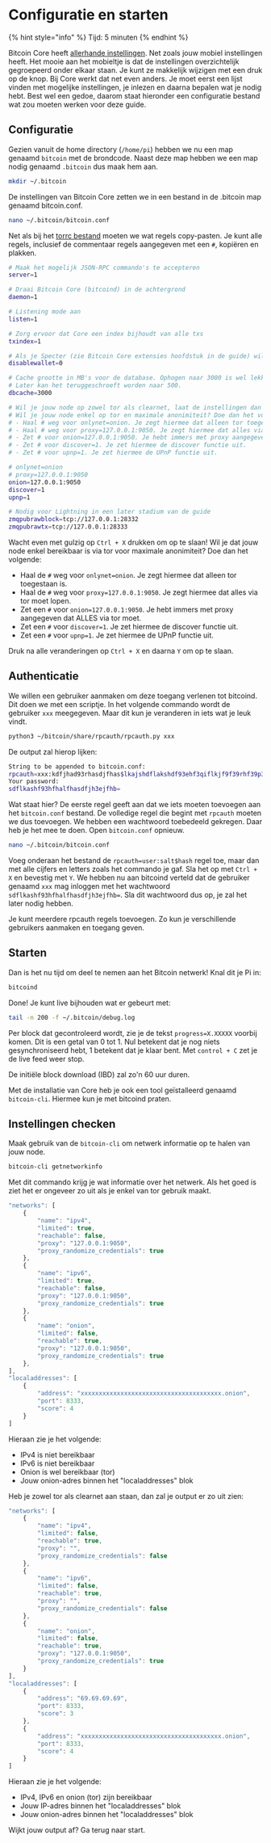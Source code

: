 # Configuratie en starten

{% hint style="info" %}
Tijd: 5 minuten
{% endhint %}

Bitcoin Core heeft [allerhande instellingen](https://en.bitcoinwiki.org/wiki/Running_Bitcoind). Net zoals jouw mobiel instellingen heeft. Het mooie aan het mobieltje is dat de instellingen overzichtelijk gegroepeerd onder elkaar staan. Je kunt ze makkelijk wijzigen met een druk op de knop. Bij Core werkt dat net even anders. Je moet eerst een lijst vinden met mogelijke instellingen, je inlezen en daarna bepalen wat je nodig hebt. Best wel een gedoe, daarom staat hieronder een configuratie bestand wat zou moeten werken voor deze guide.

## Configuratie

Gezien vanuit de home directory \(`/home/pi`\) hebben we nu een map genaamd `bitcoin` met de brondcode. Naast deze map hebben we een map nodig genaamd `.bitcoin` dus maak hem aan.

```bash
mkdir ~/.bitcoin
```

De instellingen van Bitcoin Core zetten we in een bestand in de .bitcoin map genaamd bitcoin.conf.

```bash
nano ~/.bitcoin/bitcoin.conf
```

Net als bij het [torrc bestand](https://node.bitdeal.nl/bitcoin-core/tor-aanpassen) moeten we wat regels copy-pasten. Je kunt alle regels, inclusief de commentaar regels aangegeven met een `#`, kopiëren en plakken.

```bash
# Maak het mogelijk JSON-RPC commando's te accepteren
server=1

# Draai Bitcoin Core (bitcoind) in de achtergrond
daemon=1

# Listening mode aan
listen=1

# Zorg ervoor dat Core een index bijhoudt van alle txs
txindex=1

# Als je Specter (zie Bitcoin Core extensies hoofdstuk in de guide) wil draaien
disablewallet=0

# Cache grootte in MB's voor de database. Ophogen naar 3000 is wel lekker voor de IBD.
# Later kan het teruggeschroeft worden naar 500.
dbcache=3000

# Wil je jouw node op zowel tor als clearnet, laat de instellingen dan voor wat het is.
# Wil je jouw node enkel op tor en maximale anonimiteit? Doe dan het volgende:
# - Haal # weg voor onlynet=onion. Je zegt hiermee dat alleen tor toegestaan is.
# - Haal # weg voor proxy=127.0.0.1:9050. Je zegt hiermee dat alles via tor moet lopen.
# - Zet # voor onion=127.0.0.1:9050. Je hebt immers met proxy aangegeven dat ALLES via tor moet.
# - Zet # voor discover=1. Je zet hiermee de discover functie uit.
# - Zet # voor upnp=1. Je zet hiermee de UPnP functie uit.

# onlynet=onion
# proxy=127.0.0.1:9050
onion=127.0.0.1:9050
discover=1
upnp=1

# Nodig voor Lightning in een later stadium van de guide
zmqpubrawblock=tcp://127.0.0.1:28332
zmqpubrawtx=tcp://127.0.0.1:28333
```

Wacht even met gulzig op `Ctrl + X` drukken om op te slaan! Wil je dat jouw node enkel bereikbaar is via tor voor maximale anonimiteit? Doe dan het volgende:

* Haal de `#` weg voor `onlynet=onion`. Je zegt hiermee dat alleen tor toegestaan is.
* Haal de `#` weg voor `proxy=127.0.0.1:9050`. Je zegt hiermee dat alles via tor moet lopen.
* Zet een `#` voor `onion=127.0.0.1:9050`. Je hebt immers met proxy aangegeven dat ALLES via tor moet.
* Zet een `#` voor `discover=1`. Je zet hiermee de discover functie uit.
* Zet een `#` voor `upnp=1`. Je zet hiermee de UPnP functie uit.

Druk na alle veranderingen op `Ctrl + X` en daarna `Y` om op te slaan.

## Authenticatie

We willen een gebruiker aanmaken om deze toegang verlenen tot bitcoind. Dit doen we met een scriptje. In het volgende commando wordt de gebruiker `xxx` meegegeven. Maar dit kun je veranderen in iets wat je leuk vindt.

```bash
python3 ~/bitcoin/share/rpcauth/rpcauth.py xxx
```

De output zal hierop lijken:

```bash
String to be appended to bitcoin.conf:
rpcauth=xxx:kdfjhad93rhasdjfhas$lkajshdflakshdf93ehf3qiflkjf9f39rhf39p3930fhaldkjfhsdkljbdflg
Your password:
sdflkashf93hfhalfhasdfjh3ejfhb=
```

Wat staat hier? De eerste regel geeft aan dat we iets moeten toevoegen aan het `bitcoin.conf` bestand. De volledige regel die begint met `rpcauth` moeten we dus toevoegen. We hebben een wachtwoord toebedeeld gekregen. Daar heb je het mee te doen. Open `bitcoin.conf` opnieuw.

```bash
nano ~/.bitcoin/bitcoin.conf
```

Voeg onderaan het bestand de `rpcauth=user:salt$hash` regel toe, maar dan met alle cijfers en letters zoals het commando je gaf. Sla het op met `Ctrl + X` en bevestig met `Y`. We hebben nu aan bitcoind verteld dat de gebruiker genaamd `xxx` mag inloggen met het wachtwoord `sdflkashf93hfhalfhasdfjh3ejfhb=`. Sla dit wachtwoord dus op, je zal het later nodig hebben.

Je kunt meerdere rpcauth regels toevoegen. Zo kun je verschillende gebruikers aanmaken en toegang geven.

## Starten

Dan is het nu tijd om deel te nemen aan het Bitcoin netwerk! Knal dit je Pi in:

```bash
bitcoind
```

Done! Je kunt live bijhouden wat er gebeurt met:

```bash
tail -n 200 -f ~/.bitcoin/debug.log
```

Per block dat gecontroleerd wordt, zie je de tekst `progress=X.XXXXX` voorbij komen. Dit is een getal van 0 tot 1. Nul betekent dat je nog niets gesynchroniseerd hebt, 1 betekent dat je klaar bent. Met `control + C` zet je de live feed weer stop.

De initiële block download \(IBD\) zal zo'n 60 uur duren.

Met de installatie van Core heb je ook een tool geïstalleerd genaamd `bitcoin-cli`. Hiermee kun je met bitcoind praten.

## Instellingen checken

Maak gebruik van de `bitcoin-cli` om netwerk informatie op te halen van jouw node.

```bash
bitcoin-cli getnetworkinfo
```

Met dit commando krijg je wat informatie over het netwerk. Als het goed is ziet het er ongeveer zo uit als je enkel van tor gebruik maakt.

```javascript
"networks": [
    {
        "name": "ipv4",
        "limited": true,
        "reachable": false,
        "proxy": "127.0.0.1:9050",
        "proxy_randomize_credentials": true
    },
    {
        "name": "ipv6",
        "limited": true,
        "reachable": false,
        "proxy": "127.0.0.1:9050",
        "proxy_randomize_credentials": true
    },
    {
        "name": "onion",
        "limited": false,
        "reachable": true,
        "proxy": "127.0.0.1:9050",
        "proxy_randomize_credentials": true
    },
],
"localaddresses": [
    {
        "address": "xxxxxxxxxxxxxxxxxxxxxxxxxxxxxxxxxxxxxxx.onion",
        "port": 8333,
        "score": 4
    }
]
```

Hieraan zie je het volgende:

* IPv4 is niet bereikbaar
* IPv6 is niet bereikbaar
* Onion is wel bereikbaar \(tor\)
* Jouw onion-adres binnen het "localaddresses" blok

Heb je zowel tor als clearnet aan staan, dan zal je output er zo uit zien:

```javascript
"networks": [
    {
        "name": "ipv4",
        "limited": false,
        "reachable": true,
        "proxy": "",
        "proxy_randomize_credentials": false
    },
    {
        "name": "ipv6",
        "limited": false,
        "reachable": true,
        "proxy": "",
        "proxy_randomize_credentials": false
    },
    {
        "name": "onion",
        "limited": false,
        "reachable": true,
        "proxy": "127.0.0.1:9050",
        "proxy_randomize_credentials": true
    }
],
"localaddresses": [
    {
        "address": "69.69.69.69",
        "port": 8333,
        "score": 3
    },
    {
        "address": "xxxxxxxxxxxxxxxxxxxxxxxxxxxxxxxxxxxxxxx.onion",
        "port": 8333,
        "score": 4
    }
]
```

Hieraan zie je het volgende:

* IPv4, IPv6 en onion \(tor\) zijn bereikbaar
* Jouw IP-adres binnen het "localaddresses" blok
* Jouw onion-adres binnen het "localaddresses" blok

Wijkt jouw output af? Ga terug naar start.

